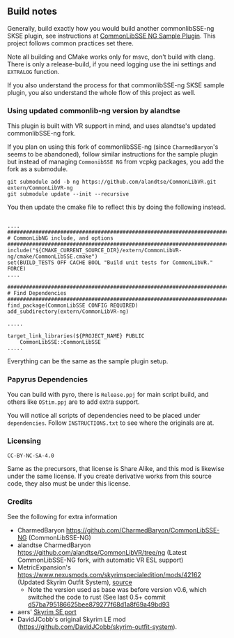 ## Build notes

Generally, build exactly how you would build another commonlibSSE-ng SKSE plugin, see instructions at [CommonLibSSE NG Sample Plugin](https://gitlab.com/colorglass/commonlibsse-sample-plugin). This project follows common practices set there.

Note all building and CMake works only for msvc, don't build with clang. There is only a release-build, if you need logging use the ini settings and `EXTRALOG` function.

If you also understand the process for that commonlibSSE-ng SKSE sample plugin, you also understand the whole flow of this project as well.

### Using updated commonlib-ng version by alandtse

This plugin is built with VR support in mind, and uses alandtse's updated commonlibSSE-ng fork.

If you plan on using this fork of commonlibSSE-ng (since `CharmedBaryon`'s seems to be abandoned), follow similar instructions for the sample plugin but instead of managing `CommonibSSE NG` from vcpkg packages, you add the fork as a submodule.
```
git submodule add -b ng https://github.com/alandtse/CommonLibVR.git extern/CommonLibVR-ng
git submodule update --init --recursive
```

You then update the cmake file to reflect this by doing the following instead.

```

....
################################################################################
# CommonLibNG include, and options
################################################################################
include("${CMAKE_CURRENT_SOURCE_DIR}/extern/CommonLibVR-ng/cmake/CommonLibSSE.cmake")
set(BUILD_TESTS OFF CACHE BOOL "Build unit tests for CommonLibVR." FORCE)
....

###############################################################################
# Find Dependencies
###############################################################################
find_package(CommonLibSSE CONFIG REQUIRED)
add_subdirectory(extern/CommonLibVR-ng)

.....

target_link_libraries(${PROJECT_NAME} PUBLIC
    CommonLibSSE::CommonLibSSE
.....
```

Everything can be the same as the sample plugin setup.

### Papyrus Dependencies

You can build with pyro, there is `Release.ppj` for main script build, and others like `OStim.ppj` are to add extra support.

You will notice all scripts of dependencies need to be placed under `dependencies`. Follow `INSTRUCTIONS.txt` to see where the originals are at.

### Licensing

`CC-BY-NC-SA-4.0`

Same as the precursors, that license is Share Alike, and this mod is likewise under the same license. If you create derivative works from this source code, they also must be under this license.

### Credits

See the following for extra information

- CharmedBaryon https://github.com/CharmedBaryon/CommonLibSSE-NG (CommonLibSSE-NG)
- alandtse CharmedBaryon https://github.com/alandtse/CommonLibVR/tree/ng (Latest CommonLibSSE-NG fork, with automatic VR ESL support)
- MetricExpansion's https://www.nexusmods.com/skyrimspecialedition/mods/42162 (Updated Skyrim Outfit System), [source](https://gitlab.com/metricexpansion/SkyrimOutfitSystemSE)
  - Note the version used as base was before version v0.6, which switched the code to rust (See last 0.5+ commit [d57ba795186625bee879277f68d1a8f69a49bd93](https://gitlab.com/metricexpansion/SkyrimOutfitSystemSE/-/commit/d57ba795186625bee879277f68d1a8f69a49bd93)
- aers' [Skyrim SE port](https://github.com/aers/SkyrimOutfitSystemSE)  
- DavidJCobb's original Skyrim LE mod (https://github.com/DavidJCobb/skyrim-outfit-system).
